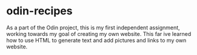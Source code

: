 # odin-recipes
As a part of the Odin project, this is my first independent assignment, working towards my goal of creating my own website.
This far ive learned how to use HTML to generate text and add pictures and links to my own website. 